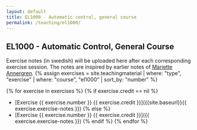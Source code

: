 ```yaml
---
layout: default
title: EL1000 - Automatic control, general course
permalink: /teaching/el1000/
---
```


## EL1000 - Automatic Control, General Course

Exercise notes (in swedish) will be uploaded here after each corresponding exercise session. The notes are inspired by earlier notes of [Mariette Annergren](https://people.kth.se/~marann/el1000.html).
{% assign exercises = site.teachingmaterial | where: "type", "exercise" | where: "course", "el1000" | sort_by: "number" %}

{% for exercise in exercises %}
{% if exercise.credit == nil %}
* [Exercise {{ exercise.number }} {{ exercise.credit }}]({{site.baseurl}}{{ exercise.exercise-notes }})
{% else %}
* [Exercise {{ exercise.number }} {{ exercise.credit }}]({{ exercise.exercise-notes }})
{% endif %}
{% endfor %}
